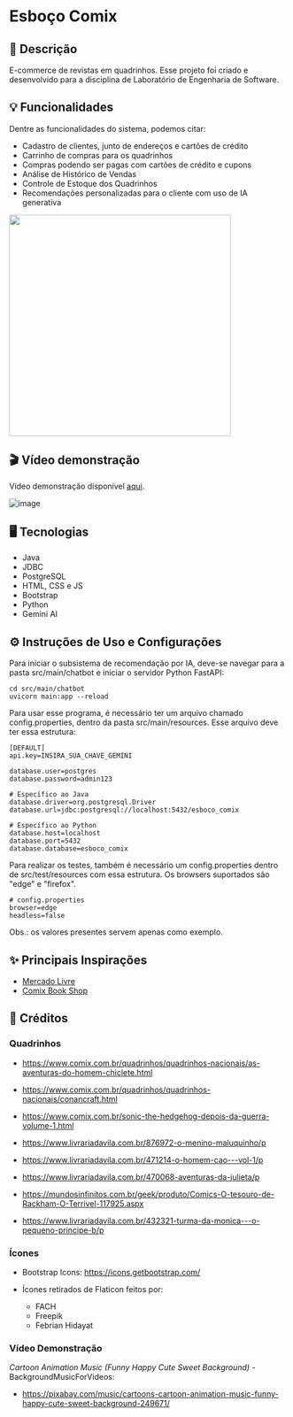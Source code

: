 # Esboço Comix

## 📄 Descrição

E-commerce de revistas em quadrinhos.
Esse projeto foi criado e desenvolvido para a disciplina de Laboratório de Engenharia de Software.

## 💡 Funcionalidades
Dentre as funcionalidades do sistema, podemos citar:
- Cadastro de clientes, junto de endereços e cartões de crédito
- Carrinho de compras para os quadrinhos
- Compras podendo ser pagas com cartões de crédito e cupons 
- Análise de Histórico de Vendas
- Controle de Estoque dos Quadrinhos
- Recomendações personalizadas para o cliente com uso de IA generativa

<img src="https://github.com/user-attachments/assets/f7bd76b6-f7e9-4e31-afc4-01e208f55978" height="400px" />

## 🎬 Vídeo demonstração
Vídeo demonstração disponível [aqui](https://www.youtube.com/watch?v=v4lKc46paZg).

![image](https://github.com/user-attachments/assets/be59ac69-010e-40ba-b12b-10fc1af7c29e)

## 🖥️ Tecnologias
- Java
- JDBC
- PostgreSQL
- HTML, CSS e JS
- Bootstrap
- Python
- Gemini AI

## ⚙️ Instruções de Uso e Configurações
Para iniciar o subsistema de recomendação por IA, deve-se navegar para a pasta src/main/chatbot e iniciar o servidor Python FastAPI:

```
cd src/main/chatbot
uvicorn main:app --reload
```

Para usar esse programa, é necessário ter um arquivo chamado config.properties, dentro da pasta src/main/resources. Esse arquivo deve ter essa estrutura: 

```
[DEFAULT]
api.key=INSIRA_SUA_CHAVE_GEMINI

database.user=postgres
database.password=admin123

# Especí­fico ao Java
database.driver=org.postgresql.Driver
database.url=jdbc:postgresql://localhost:5432/esboco_comix

# Especí­fico ao Python
database.host=localhost
database.port=5432
database.database=esboco_comix
```

Para realizar os testes, também é necessário um config.properties dentro de src/test/resources com essa estrutura. Os browsers suportados são "edge" e "firefox".

```
# config.properties
browser=edge
headless=false
```

Obs.: os valores presentes servem apenas como exemplo.

## ✨ Principais Inspirações

- [Mercado Livre](https://www.mercadolivre.com.br/)
- [Comix Book Shop](https://www.comix.com.br/)

## 🎥 Créditos

### Quadrinhos

- https://www.comix.com.br/quadrinhos/quadrinhos-nacionais/as-aventuras-do-homem-chiclete.html

- https://www.comix.com.br/quadrinhos/quadrinhos-nacionais/conancraft.html

- https://www.comix.com.br/sonic-the-hedgehog-depois-da-guerra-volume-1.html

- https://www.livrariadavila.com.br/876972-o-menino-maluquinho/p

- https://www.livrariadavila.com.br/471214-o-homem-cao---vol-1/p

- https://www.livrariadavila.com.br/470068-aventuras-da-julieta/p

- https://mundosinfinitos.com.br/geek/produto/Comics-O-tesouro-de-Rackham-O-Terrivel-117925.aspx

- https://www.livrariadavila.com.br/432321-turma-da-monica---o-pequeno-principe-b/p

### Ícones

- Bootstrap Icons: https://icons.getbootstrap.com/

- Ícones retirados de Flaticon feitos por:
    - FACH
    - Freepik
    - Febrian Hidayat
 
 ### Vídeo Demonstração
 *Cartoon Animation Music (Funny Happy Cute Sweet Background)* - BackgroundMusicForVideos:
- https://pixabay.com/music/cartoons-cartoon-animation-music-funny-happy-cute-sweet-background-249671/
